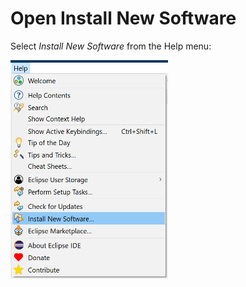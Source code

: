 # Open Install New Software

Select *Install New Software* from the Help menu:

<style>
    img[alt=install-new-software] {
        width: 50%;
        height: 50%;
    }
</style>

![install-new-software](./images/open-install-new-software.png "Eclipse install menu call")







